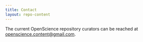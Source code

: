 ```yaml
---
title: Contact
layout: repo-content
---
```



The current OpenScience repository curators can be reached at [openscience.content@gmail.com](mailto:openscience.content@gmail.com).
